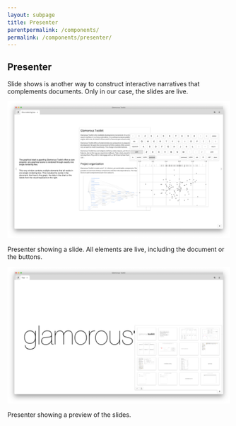 ```yaml
---
layout: subpage
title: Presenter
parentpermalink: /components/
permalink: /components/presenter/
---
```


<section id="documenter">
	<div class="container pt-5 pb-5 jumbotron-small">
    <div class="row">
     	<div class="col-md-12">
    	 		<h1>Presenter</h1>
					<p class="lead">Slide shows is another way to construct interactive narratives that complements documents. Only in our case, the slides are live.</p>
	        <div class="sample">
	          <img src="/assets/pictures/gtr-presenter-one-rendering-tree-slide.png">
	          <div class="picture-caption">
	            <p>Presenter showing a slide. All elements are live, including the document or the buttons.</p>
	          </div>
	        </div>
	        <div class="sample">
	          <img src="/assets/pictures/gtr-presenter-preview.png">
	          <div class="picture-caption">
	            <p>Presenter showing a preview of the slides.</p>
	          </div>
	        </div>
    	</div>
		</div>
	</div>
</section>